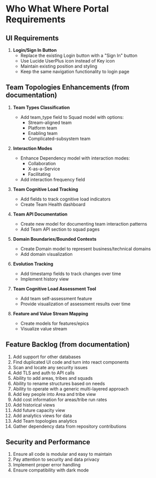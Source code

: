 # Who What Where Portal Requirements

## UI Requirements

1. **Login/Sign In Button**
   - Replace the existing Login button with a "Sign In" button
   - Use Lucide UserPlus icon instead of Key icon
   - Maintain existing position and styling
   - Keep the same navigation functionality to login page

## Team Topologies Enhancements (from documentation)

1. **Team Types Classification**
   - Add team_type field to Squad model with options:
     - Stream-aligned team
     - Platform team
     - Enabling team
     - Complicated-subsystem team

2. **Interaction Modes**
   - Enhance Dependency model with interaction modes:
     - Collaboration
     - X-as-a-Service
     - Facilitating
   - Add interaction frequency field

3. **Team Cognitive Load Tracking**
   - Add fields to track cognitive load indicators
   - Create Team Health dashboard

4. **Team API Documentation**
   - Create new model for documenting team interaction patterns
   - Add Team API section to squad pages

5. **Domain Boundaries/Bounded Contexts**
   - Create Domain model to represent business/technical domains
   - Add domain visualization

6. **Evolution Tracking**
   - Add timestamp fields to track changes over time
   - Implement history view

7. **Team Cognitive Load Assessment Tool**
   - Add team self-assessment feature
   - Provide visualization of assessment results over time

8. **Feature and Value Stream Mapping**
   - Create models for features/epics
   - Visualize value stream

## Feature Backlog (from documentation)

1. Add support for other databases
2. Find duplicated UI code and turn into react components
3. Scan and locate any security issues
4. Add TLS and auth to API calls
5. Ability to add areas, tribes and squads
6. Ability to rename structures based on needs
7. Ability to operate with a generic multi-layered approach
8. Add key people into Area and tribe view
9. Add cost information for areas/tribe run rates
10. Add historical views
11. Add future capacity view
12. Add analytics views for data
13. Add Team topologies analytics
14. Gather dependency data from repository contributions

## Security and Performance

1. Ensure all code is modular and easy to maintain
2. Pay attention to security and data privacy
3. Implement proper error handling
4. Ensure compatibility with dark mode

